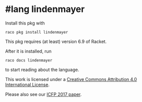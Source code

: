 # #lang lindenmayer

Install this pkg with

```
raco pkg install lindenmayer
```

This pkg requires (at least) version 6.9 of Racket.

After it is installed, run

```
raco docs lindenmayer
```

to start reading about the language.

This work is licensed under a [Creative Commons Attribution 4.0 International License](https://creativecommons.org/licenses/by/4.0/).

Please also see our [ICFP 2017 paper](https://dl.acm.org/doi/10.1145/3110245).
